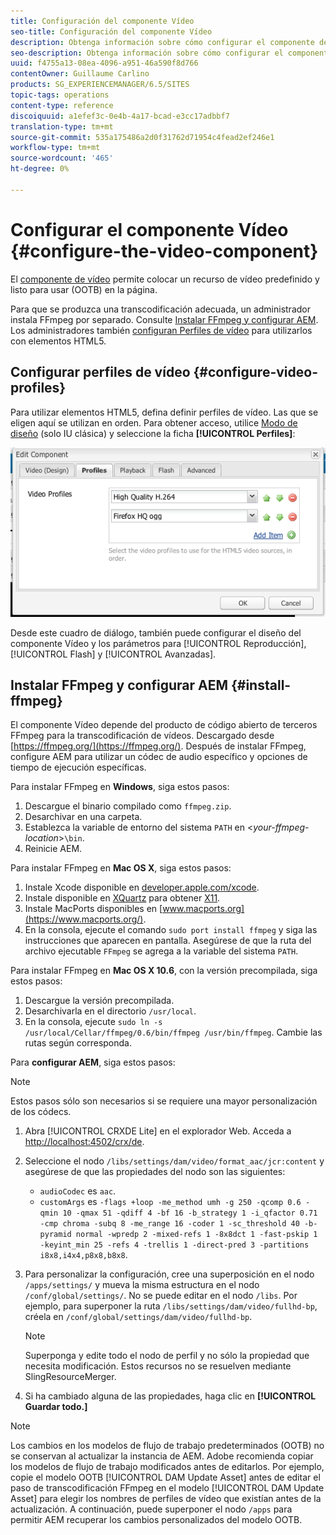 ```yaml
---
title: Configuración del componente Vídeo
seo-title: Configuración del componente Vídeo
description: Obtenga información sobre cómo configurar el componente de vídeo.
seo-description: Obtenga información sobre cómo configurar el componente de vídeo.
uuid: f4755a13-08ea-4096-a951-46a590f8d766
contentOwner: Guillaume Carlino
products: SG_EXPERIENCEMANAGER/6.5/SITES
topic-tags: operations
content-type: reference
discoiquuid: a1efef3c-0e4b-4a17-bcad-e3cc17adbbf7
translation-type: tm+mt
source-git-commit: 535a175486a2d0f31762d71954c4fead2ef246e1
workflow-type: tm+mt
source-wordcount: '465'
ht-degree: 0%

---
```



# Configurar el componente Vídeo {#configure-the-video-component}

El [componente de vídeo](/help/sites-authoring/default-components-foundation.md#video) permite colocar un recurso de vídeo predefinido y listo para usar (OOTB) en la página.

Para que se produzca una transcodificación adecuada, un administrador instala FFmpeg por separado. Consulte [Instalar FFmpeg y configurar AEM](#install-ffmpeg). Los administradores también [configuran Perfiles de vídeo](#configure-video-profiles) para utilizarlos con elementos HTML5.

## Configurar perfiles de vídeo {#configure-video-profiles}

Para utilizar elementos HTML5, defina definir perfiles de vídeo. Las que se eligen aquí se utilizan en orden. Para obtener acceso, utilice [Modo de diseño](/help/sites-authoring/default-components-designmode.md) (solo IU clásica) y seleccione la ficha **[!UICONTROL Perfiles]**:

![chlimage_1-317](assets/chlimage_1-317.png)

Desde este cuadro de diálogo, también puede configurar el diseño del componente Vídeo y los parámetros para [!UICONTROL Reproducción], [!UICONTROL Flash] y [!UICONTROL Avanzadas].

## Instalar FFmpeg y configurar AEM {#install-ffmpeg}

El componente Vídeo depende del producto de código abierto de terceros FFmpeg para la transcodificación de vídeos. Descargado desde [https://ffmpeg.org/](https://ffmpeg.org/). Después de instalar FFmpeg, configure AEM para utilizar un códec de audio específico y opciones de tiempo de ejecución específicas.

Para instalar FFmpeg en **Windows**, siga estos pasos:

1. Descargue el binario compilado como `ffmpeg.zip`.
1. Desarchivar en una carpeta.
1. Establezca la variable de entorno del sistema `PATH` en &lt;*your-ffmpeg-location*>`\bin`.
1. Reinicie AEM.

Para instalar FFmpeg en **Mac OS X**, siga estos pasos:

1. Instale Xcode disponible en [developer.apple.com/xcode](https://developer.apple.com/xcode/).
1. Instale disponible en [XQuartz](https://www.xquartz.org) para obtener [X11](https://support.apple.com/en-us/HT201341).
1. Instale MacPorts disponibles en [www.macports.org](https://www.macports.org/).
1. En la consola, ejecute el comando `sudo port install ffmpeg` y siga las instrucciones que aparecen en pantalla. Asegúrese de que la ruta del archivo ejecutable `FFmpeg` se agrega a la variable del sistema `PATH`.

Para instalar FFmpeg en **Mac OS X 10.6**, con la versión precompilada, siga estos pasos:

1. Descargue la versión precompilada.
1. Desarchivarla en el directorio `/usr/local`.
1. En la consola, ejecute `sudo ln -s /usr/local/Cellar/ffmpeg/0.6/bin/ffmpeg /usr/bin/ffmpeg`. Cambie las rutas según corresponda.

Para **configurar AEM**, siga estos pasos:

>[!NOTE]
>
>Estos pasos sólo son necesarios si se requiere una mayor personalización de los códecs.

1. Abra [!UICONTROL CRXDE Lite] en el explorador Web. Acceda a [http://localhost:4502/crx/de](http://localhost:4502/crx/de).
2. Seleccione el nodo `/libs/settings/dam/video/format_aac/jcr:content` y asegúrese de que las propiedades del nodo son las siguientes:

   * `audioCodec` es  `aac`.
   * `customArgs` es  `-flags +loop -me_method umh -g 250 -qcomp 0.6 -qmin 10 -qmax 51 -qdiff 4 -bf 16 -b_strategy 1 -i_qfactor 0.71 -cmp chroma -subq 8 -me_range 16 -coder 1 -sc_threshold 40 -b-pyramid normal -wpredp 2 -mixed-refs 1 -8x8dct 1 -fast-pskip 1 -keyint_min 25 -refs 4 -trellis 1 -direct-pred 3 -partitions i8x8,i4x4,p8x8,b8x8`.

3. Para personalizar la configuración, cree una superposición en el nodo `/apps/settings/` y mueva la misma estructura en el nodo `/conf/global/settings/`. No se puede editar en el nodo `/libs`. Por ejemplo, para superponer la ruta `/libs/settings/dam/video/fullhd-bp`, créela en `/conf/global/settings/dam/video/fullhd-bp`.

   >[!NOTE]
   >
   >Superponga y edite todo el nodo de perfil y no sólo la propiedad que necesita modificación. Estos recursos no se resuelven mediante SlingResourceMerger.

4. Si ha cambiado alguna de las propiedades, haga clic en **[!UICONTROL Guardar todo.]**

>[!NOTE]
>
>Los cambios en los modelos de flujo de trabajo predeterminados (OOTB) no se conservan al actualizar la instancia de AEM. Adobe recomienda copiar los modelos de flujo de trabajo modificados antes de editarlos. Por ejemplo, copie el modelo OOTB [!UICONTROL DAM Update Asset] antes de editar el paso de transcodificación FFmpeg en el modelo [!UICONTROL DAM Update Asset] para elegir los nombres de perfiles de vídeo que existían antes de la actualización. A continuación, puede superponer el nodo `/apps` para permitir AEM recuperar los cambios personalizados del modelo OOTB.
